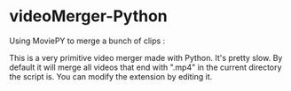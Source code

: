 # videoMerger-Python
Using MoviePY to merge a bunch of clips :

This is a very primitive video merger made with Python. It's pretty slow.
By default it will merge all videos that end with ".mp4" in the current directory the script is.
You can modify the extension by editing it.


